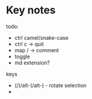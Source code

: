 
# Key notes
todo: 
- ctrl camel/snake-case 
- ctrl c -> quit
- map / -> comment
- toggle
- md extension?

keys 
- (/)/alt-(/alt-) - rotate selection
- 


